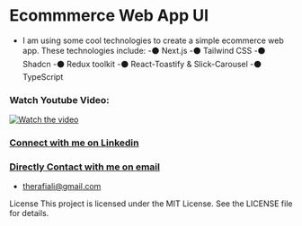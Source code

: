 
# Ecommmerce Web App UI
  -  I am using some cool technologies to create a simple ecommerce web app. These technologies include:
    -⚫ Next.js
    -⚫ Tailwind CSS
    -⚫ Shadcn
    -⚫ Redux toolkit
    -⚫ React-Toastify & Slick-Carousel
    -⚫ TypeScript


### Watch Youtube Video:
[![Watch the video](https://i9.ytimg.com/vi_webp/tmSFZt0dSA0/mqdefault.webp?v=659a7ae7&sqp=COCR6qwG&rs=AOn4CLAv0851TVOBgkPF6RNFBNrRu-sBqg)](https://youtu.be/tmSFZt0dSA0)

### [Connect with me on Linkedin](https://www.linkedin.com/in/therafiali/)
### [Directly Contact with me on email](mailto:therafiali@gmial.com)
- therafiali@gmail.com

License
This project is licensed under the MIT License. See the LICENSE file for details.
